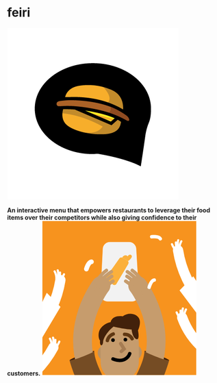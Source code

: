 # feiri 
![Give confidence to your customers who buy your food.](/assets/burgerlogo.png)

**An interactive menu that empowers restaurants to leverage their food items over their competitors while also giving confidence to their customers.**
![Give confidence to your customers who buy your food.](/assets/welcome.png)




